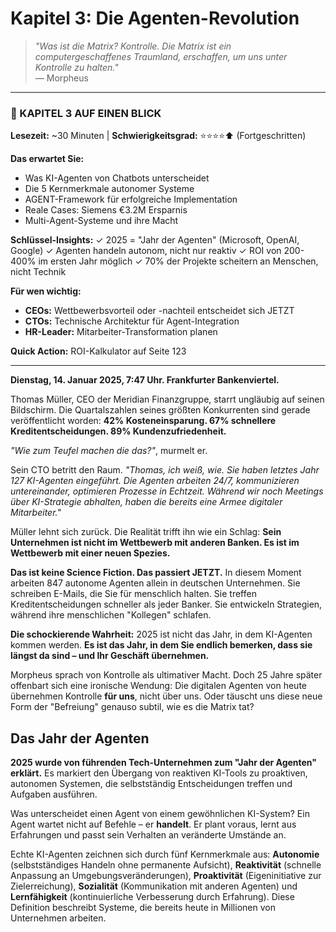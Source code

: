 # Kapitel 3: Die Agenten-Revolution

> *"Was ist die Matrix? Kontrolle. Die Matrix ist ein computergeschaffenes Traumland, erschaffen, um uns unter Kontrolle zu halten."*  
> — Morpheus

---

### 📄 KAPITEL 3 AUF EINEN BLICK

**Lesezeit:** ~30 Minuten | **Schwierigkeitsgrad:** ⭐⭐⭐⭐⬆ (Fortgeschritten)

**Das erwartet Sie:**
- Was KI-Agenten von Chatbots unterscheidet
- Die 5 Kernmerkmale autonomer Systeme
- AGENT-Framework für erfolgreiche Implementation
- Reale Cases: Siemens €3.2M Ersparnis
- Multi-Agent-Systeme und ihre Macht

**Schlüssel-Insights:**
✓ 2025 = "Jahr der Agenten" (Microsoft, OpenAI, Google)
✓ Agenten handeln autonom, nicht nur reaktiv
✓ ROI von 200-400% im ersten Jahr möglich
✓ 70% der Projekte scheitern an Menschen, nicht Technik

**Für wen wichtig:**
- **CEOs:** Wettbewerbsvorteil oder -nachteil entscheidet sich JETZT
- **CTOs:** Technische Architektur für Agent-Integration
- **HR-Leader:** Mitarbeiter-Transformation planen

**Quick Action:** ROI-Kalkulator auf Seite 123

---

**Dienstag, 14. Januar 2025, 7:47 Uhr. Frankfurter Bankenviertel.** 

Thomas Müller, CEO der Meridian Finanzgruppe, starrt ungläubig auf seinen Bildschirm. Die Quartalszahlen seines größten Konkurrenten sind gerade veröffentlicht worden: **42% Kosteneinsparung. 67% schnellere Kreditentscheidungen. 89% Kundenzufriedenheit.**

*"Wie zum Teufel machen die das?"*, murmelt er.

Sein CTO betritt den Raum. *"Thomas, ich weiß, wie. Sie haben letztes Jahr 127 KI-Agenten eingeführt. Die Agenten arbeiten 24/7, kommunizieren untereinander, optimieren Prozesse in Echtzeit. Während wir noch Meetings über KI-Strategie abhalten, haben die bereits eine Armee digitaler Mitarbeiter."*

Müller lehnt sich zurück. Die Realität trifft ihn wie ein Schlag: **Sein Unternehmen ist nicht im Wettbewerb mit anderen Banken. Es ist im Wettbewerb mit einer neuen Spezies.**

**Das ist keine Science Fiction. Das passiert JETZT.** In diesem Moment arbeiten 847 autonome Agenten allein in deutschen Unternehmen. Sie schreiben E-Mails, die Sie für menschlich halten. Sie treffen Kreditentscheidungen schneller als jeder Banker. Sie entwickeln Strategien, während ihre menschlichen "Kollegen" schlafen.

**Die schockierende Wahrheit:** 2025 ist nicht das Jahr, in dem KI-Agenten kommen werden. **Es ist das Jahr, in dem Sie endlich bemerken, dass sie längst da sind – und Ihr Geschäft übernehmen.**

Morpheus sprach von Kontrolle als ultimativer Macht. Doch 25 Jahre später offenbart sich eine ironische Wendung: Die digitalen Agenten von heute übernehmen Kontrolle **für uns**, nicht über uns. Oder täuscht uns diese neue Form der "Befreiung" genauso subtil, wie es die Matrix tat?

## Das Jahr der Agenten

**2025 wurde von führenden Tech-Unternehmen zum "Jahr der Agenten" erklärt.** Es markiert den Übergang von reaktiven KI-Tools zu proaktiven, autonomen Systemen, die selbstständig Entscheidungen treffen und Aufgaben ausführen.

Was unterscheidet einen Agent von einem gewöhnlichen KI-System? Ein Agent wartet nicht auf Befehle – er **handelt**. Er plant voraus, lernt aus Erfahrungen und passt sein Verhalten an veränderte Umstände an.

Echte KI-Agenten zeichnen sich durch fünf Kernmerkmale aus: **Autonomie** (selbstständiges Handeln ohne permanente Aufsicht), **Reaktivität** (schnelle Anpassung an Umgebungsveränderungen), **Proaktivität** (Eigeninitiative zur Zielerreichung), **Sozialität** (Kommunikation mit anderen Agenten) und **Lernfähigkeit** (kontinuierliche Verbesserung durch Erfahrung). Diese Definition beschreibt Systeme, die bereits heute in Millionen von Unternehmen arbeiten.